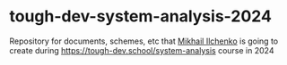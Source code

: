 # tough-dev-system-analysis-2024

Repository for documents, schemes, etc that [Mikhail Ilchenko](https://github.com/mixilchenko) is going to create during https://tough-dev.school/system-analysis course in 2024
